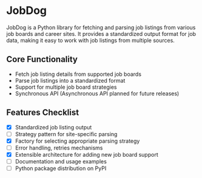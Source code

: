 # JobDog

JobDog is a Python library for fetching and parsing job listings from various job boards and career sites. It provides a standardized output format for job data, making it easy to work with job listings from multiple sources.

## Core Functionality

- Fetch job listing details from supported job boards
- Parse job listings into a standardized format
- Support for multiple job board strategies
- Synchronous API (Asynchronous API planned for future releases)

## Features Checklist

- [X] Standardized job listing output
- [ ] Strategy pattern for site-specific parsing
- [X] Factory for selecting appropriate parsing strategy
- [ ] Error handling, retries mechanisms
- [X] Extensible architecture for adding new job board support
- [ ] Documentation and usage examples
- [ ] Python package distribution on PyPI